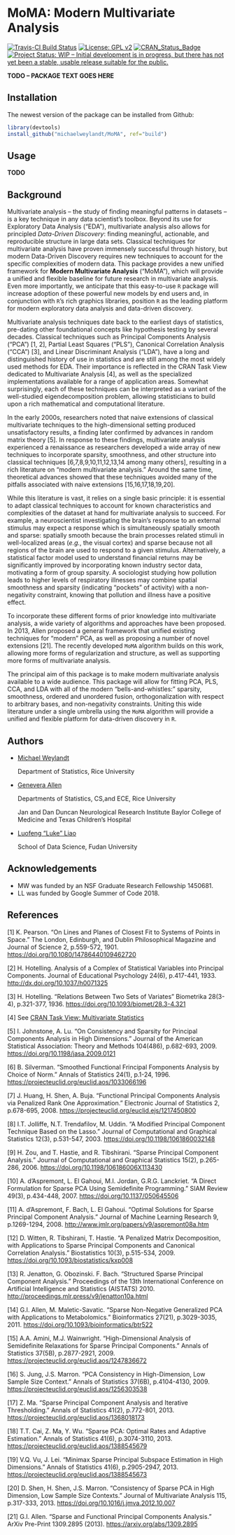 <!--  -*- coding: utf-8 -*- -->
<!-- README.md is generated from README.Rmd. Do not edit this file directly -->
MoMA: Modern Multivariate Analysis
==================================

[![Travis-CI Build
Status](https://api.travis-ci.com/michaelweylandt/MoMA.svg)](https://travis-ci.com/michaelweylandt/MoMA)
[![License: GPL
v2](https://img.shields.io/badge/License-GPL%20v2-brightgreen.svg)](https://www.gnu.org/licenses/old-licenses/gpl-2.0.en.html)
[![CRAN\_Status\_Badge](http://www.r-pkg.org/badges/version/MoMA)](https://cran.r-project.org/package=MoMA)
[![Project Status: WIP – Initial development is in progress, but there
has not yet been a stable, usable release suitable for the
public.](http://www.repostatus.org/badges/latest/wip.svg)](http://www.repostatus.org/#wip)

**TODO – PACKAGE TEXT GOES HERE**

Installation
------------

The newest version of the package can be installed from Github:

``` r
library(devtools)
install_github("michaelweylandt/MoMA", ref="build")
```

Usage
-----

**TODO**

Background
----------

Multivariate analysis – the study of finding meaningful patterns in
datasets – is a key technique in any data scientist’s toolbox. Beyond
its use for Exploratory Data Analysis (“EDA”), multivariate analysis
also allows for principled *Data-Driven Discovery*: finding meaningful,
actionable, and reproducible structure in large data sets. Classical
techniques for multivariate analysis have proven immensely successful
through history, but modern Data-Driven Discovery requires new
techniques to account for the specific complexities of modern data. This
package provides a new unified framework for **Modern Multivariate
Analysis** (“MoMA”), which will provide a unified and flexible baseline
for future research in multivariate analysis. Even more importantly, we
anticipate that this easy-to-use `R` package will increase adoption of
these powerful new models by end users and, in conjunction with `R`’s
rich graphics libraries, position `R` as the leading platform for modern
exploratory data analysis and data-driven discovery.

Multivariate analysis techniques date back to the earliest days of
statistics, pre-dating other foundational concepts like hypothesis
testing by several decades. Classical techniques such as Principal
Components Analysis (“PCA”) \[1, 2\], Partial Least Squares (“PLS”),
Canonical Correlation Analysis (“CCA”) \[3\], and Linear Discriminant
Analysis (“LDA”), have a long and distinguished history of use in
statistics and are still among the most widely used methods for EDA.
Their importance is reflected in the CRAN Task View dedicated to
Multivariate Analysis \[4\], as well as the specialized implementations
available for a range of application areas. Somewhat surprisingly, each
of these techniques can be interpreted as a variant of the well-studied
eigendecomposition problem, allowing statisticians to build upon a rich
mathematical and computational literature.

In the early 2000s, researchers noted that naive extensions of classical
multivariate techniques to the high-dimensional setting produced
unsatisfactory results, a finding later confirmed by advances in random
matrix theory \[5\]. In response to these findings, multivariate
analysis experienced a renaissance as researchers developed a wide array
of new techniques to incorporate sparsity, smoothness, and other
structure into classical techniques \[6,7,8,9,10,11,12,13,14 among many
others\], resulting in a rich literature on “modern multivariate
analysis.” Around the same time, theoretical advances showed that these
techniques avoided many of the pitfalls associated with naive extensions
\[15,16,17,18,19,20\].

While this literature is vast, it relies on a single basic principle: it
is essential to adapt classical techniques to account for known
characteristics and complexities of the dataset at hand for multivariate
analysis to succeed. For example, a neuroscientist investigating the
brain’s response to an external stimulus may expect a response which is
simultaneously spatially smooth and sparse: spatially smooth because the
brain processes related stimuli in well-localized areas (*e.g.*, the
visual cortex) and sparse because not all regions of the brain are used
to respond to a given stimulus. Alternatively, a statistical factor
model used to understand financial returns may be significantly improved
by incorporating known industry sector data, motivating a form of group
sparsity. A sociologist studying how pollution leads to higher levels of
respiratory illnesses may combine spatial smoothness and sparsity
(indicating “pockets” of activity) with a non-negativity constraint,
knowing that pollution and illness have a positive effect.

To incorporate these different forms of prior knowledge into
multivariate analysis, a wide variety of algorithms and approaches have
been proposed. In 2013, Allen proposed a general framework that unified
existing techniques for “modern” PCA, as well as proposing a number of
novel extensions \[21\]. The recently developed `MoMA` algorithm builds
on this work, allowing more forms of regularization and structure, as
well as supporting more forms of multivariate analysis.

The principal aim of this package is to make modern multivariate
analysis available to a wide audience. This package will allow for
fitting PCA, PLS, CCA, and LDA with all of the modern
“bells-and-whistles:” sparsity, smoothness, ordered and unordered
fusion, orthogonalization with respect to arbitrary bases, and
non-negativity constraints. Uniting this wide literature under a single
umbrella using the `MoMA` algorithm will provide a unified and flexible
platform for data-driven discovery in `R`.

Authors
-------

-   [Michael Weylandt](http://github.com/michaelweylandt)

    Department of Statistics, Rice University

-   [Genevera Allen](http://www.stat.rice.edu/~gallen)

    Departments of Statistics, CS,and ECE, Rice University

    Jan and Dan Duncan Neurological Research Institute Baylor College of
    Medicine and Texas Children’s Hospital

-   [Luofeng “Luke” Liao](http://github.com/Banana1530)

    School of Data Science, Fudan University

Acknowledgements
----------------

-   MW was funded by an NSF Graduate Research Fellowship 1450681.
-   LL was funded by Google Summer of Code 2018.

References
----------

\[1\] K. Pearson. “On Lines and Planes of Closest Fit to Systems of
Points in Space.” The London, Edinburgh, and Dublin Philosophical
Magazine and Journal of Science 2, p.559-572, 1901.
<https://doi.org/10.1080/14786440109462720>

\[2\] H. Hotelling. Analysis of a Complex of Statistical Variables into
Principal Components. Journal of Educational Psychology 24(6),
p.417-441, 1933. <http://dx.doi.org/10.1037/h0071325>

\[3\] H. Hotelling. “Relations Between Two Sets of Variates” Biometrika
28(3-4), p.321-377, 1936. <https://doi.org/10.1093/biomet/28.3-4.321>

\[4\] See [CRAN Task View: Multivariate
Statistics](https://cran.r-project.org/web/views/Multivariate.html)

\[5\] I. Johnstone, A. Lu. “On Consistency and Sparsity for Principal
Components Analysis in High Dimensions.” Journal of the American
Statistical Association: Theory and Methods 104(486), p.682-693, 2009.
<https://doi.org/10.1198/jasa.2009.0121>

\[6\] B. Silverman. “Smoothed Functional Frincipal Fomponents Analysis
by Choice of Norm.” Annals of Statistics 24(1), p.1-24, 1996.
<https://projecteuclid.org/euclid.aos/1033066196>

\[7\] J. Huang, H. Shen, A. Buja. “Functional Principal Components
Analysis via Penalized Rank One Approximation.” Electronic Journal of
Statistics 2, p.678-695, 2008.
<https://projecteuclid.org/euclid.ejs/1217450800>

\[8\] I.T. Jolliffe, N.T. Trendafilov, M. Uddin. “A Modified Principal
Component Technique Based on the Lasso.” Journal of Computational and
Graphical Statistics 12(3), p.531-547, 2003.
<https://doi.org/10.1198/1061860032148>

\[9\] H. Zou, and T. Hastie, and R. Tibshirani. “Sparse Principal
Component Analysis.” Journal of Computational and Graphical Statistics
15(2), p.265-286, 2006. <https://doi.org/10.1198/106186006X113430>

\[10\] A. d’Aspremont, L. El Gahoui, M.I. Jordan, G.R.G. Lanckriet. “A
Direct Formulation for Sparse PCA Using Semidefinite Programming.” SIAM
Review 49(3), p.434-448, 2007. <https://doi.org/10.1137/050645506>

\[11\] A. d’Aspremont, F. Bach, L. El Gahoui. “Optimal Solutions for
Sparse Principal Component Analysis.” Journal of Machine Learning
Research 9, p.1269-1294, 2008.
<http://www.jmlr.org/papers/v9/aspremont08a.htm>

\[12\] D. Witten, R. Tibshirani, T. Hastie. “A Penalized Matrix
Decomposition, with Applications to Sparse Principal Components and
Canonical Correlation Analysis.” Biostatistics 10(3), p.515-534, 2009.
<https://doi.org/10.1093/biostatistics/kxp008>

\[13\] R. Jenatton, G. Obozinski. F. Bach. “Structured Sparse Principal
Component Analysis.” Proceedings of the 13th International Conference on
Artificial Intelligence and Statistics (AISTATS) 2010.
<http://proceedings.mlr.press/v9/jenatton10a.html>

\[14\] G.I. Allen, M. Maletic-Savatic. “Sparse Non-Negative Generalized
PCA with Applications to Metabolomics.” Bioinformatics 27(21),
p.3029-3035, 2011. <https://doi.org/10.1093/bioinformatics/btr522>

\[15\] A.A. Amini, M.J. Wainwright. “High-Dimensional Analysis of
Semidefinite Relaxations for Sparse Principal Components.” Annals of
Statistics 37(5B), p.2877-2921, 2009.
<https://projecteuclid.org/euclid.aos/1247836672>

\[16\] S. Jung, J.S. Marron. “PCA Consistency in High-Dimension, Low
Sample Size Context.” Annals of Statistics 37(6B), p.4104-4130, 2009.
<https://projecteuclid.org/euclid.aos/1256303538>

\[17\] Z. Ma. “Sparse Principal Component Analysis and Iterative
Thresholding.” Annals of Statistics 41(2), p.772-801, 2013.
<https://projecteuclid.org/euclid.aos/1368018173>

\[18\] T.T. Cai, Z. Ma, Y. Wu. “Sparse PCA: Optimal Rates and Adaptive
Estimation.” Annals of Statistics 41(6), p.3074-3110, 2013.
<https://projecteuclid.org/euclid.aos/1388545679>

\[19\] V.Q. Vu, J. Lei. “Minimax Sparse Principal Subspace Estimation in
High Dimensions.” Annals of Statistics 41(6), p.2905-2947, 2013.
<https://projecteuclid.org/euclid.aos/1388545673>

\[20\] D. Shen, H. Shen, J.S. Marron. “Consistency of Sparse PCA in High
Dimension, Low Sample Size Contexts.” Journal of Multivariate Analysis
115, p.317-333, 2013. <https://doi.org/10.1016/j.jmva.2012.10.007>

\[21\] G.I. Allen. “Sparse and Functional Principal Components
Analysis.” ArXiv Pre-Print 1309.2895 (2013).
<https://arxiv.org/abs/1309.2895>
